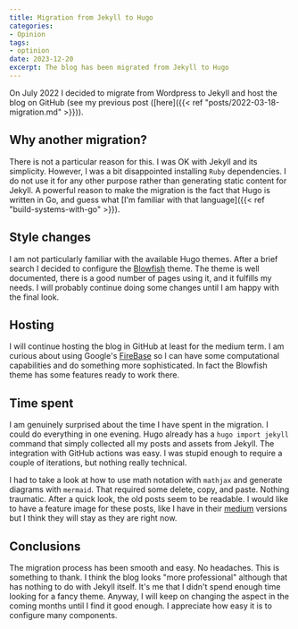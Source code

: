```yaml
---
title: Migration from Jekyll to Hugo
categories:
- Opinion
tags:
- optinion
date: 2023-12-20
excerpt: The blog has been migrated from Jekyll to Hugo
---
```


On July 2022 I decided to migrate from Wordpress to Jekyll and host the blog on GitHub (see my previous post ([here]({{< ref "posts/2022-03-18-migration.md" >}})).

## Why another migration?

There is not a particular reason for this. I was OK with Jekyll and its simplicity. However, I was a bit disappointed installing `Ruby` dependencies. I do not use it for any other purpose rather than generating static content for Jekyll. A powerful reason to make the migration is the fact that Hugo is written in Go, and guess what [I'm familiar with that language]({{< ref "build-systems-with-go" >}}).

## Style changes

I am not particularly familiar with the available Hugo themes. After a brief search I decided to configure the [Blowfish](https://blowfish.page/) theme. The theme is well documented, there is a good number of pages using it, and it fulfills my needs. I will probably continue doing some changes until I am happy with the final look.

## Hosting

I will continue hosting the blog in GitHub at least for the medium term. I am curious about using Google's [FireBase](https://firebase.google.com) so I can have some computational capabilities and do something more sophisticated. In fact the Blowfish theme has some features ready to work there.

## Time spent

I am genuinely surprised about the time I have spent in the migration. I could do everything in one evening. Hugo already has a `hugo import jekyll` command that simply collected all my posts and assets from Jekyll. The integration with GitHub actions was easy. I was stupid enough to require a couple of iterations, but nothing really technical.

I had to take a look at how to use math notation with `mathjax` and generate diagrams with `mermaid`. That required some delete, copy, and paste. Nothing traumatic. After a quick look, the old posts seem to be readable. I would like to have a feature image for these posts, like I have in their [medium](https://juanmanuel-tirado.medium.com/) versions but I think they will stay as they are right now.

## Conclusions

The migration process has been smooth and easy. No headaches. This is something to thank. I think the blog looks "more professional" although that has nothing to do with Jekyll itself. It's me that I didn't spend enough time looking for a fancy theme. Anyway, I will keep on changing the aspect in the coming months until I find it good enough. I appreciate how easy it is to configure many components.


